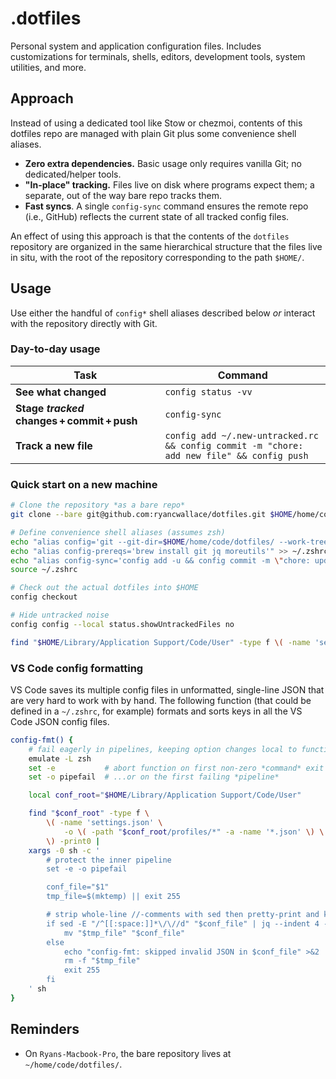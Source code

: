 # .dotfiles
Personal system and application configuration files. Includes customizations for terminals, shells, editors, development tools, system utilities, and more.

## Approach
Instead of using a dedicated tool like Stow or chezmoi, contents of this dotfiles repo are managed with plain Git plus some convenience shell aliases.

* **Zero extra dependencies.** Basic usage only requires vanilla Git; no dedicated/helper tools.
* **"In-place" tracking.** Files live on disk where programs expect them; a separate, out of the way bare repo tracks them.
* **Fast syncs**. A single `config-sync` command ensures the remote repo (i.e., GitHub) reflects the current state of all tracked config files.

An effect of using this approach is that the contents of the `dotfiles` repository are organized in the same hierarchical structure that the files live in situ, with the root of the repository corresponding to the path `$HOME/`.

## Usage
Use either the handful of `config*` shell aliases described below *or* interact with the repository directly with Git.

### Day-to-day usage

| Task | Command |
|------|---------|
| **See what changed** | `config status -vv` |
| **Stage *tracked* changes + commit + push** | `config-sync` |
| **Track a new file** | `config add ~/.new-untracked.rc && config commit -m "chore: add new file" && config push` |

### Quick start on a new machine
```bash
# Clone the repository *as a bare repo*
git clone --bare git@github.com:ryancwallace/dotfiles.git $HOME/home/code/dotfiles

# Define convenience shell aliases (assumes zsh)
echo "alias config='git --git-dir=$HOME/home/code/dotfiles/ --work-tree=$HOME'" >> ~/.zshrc
echo "alias config-prereqs='brew install git jq moreutils'" >> ~/.zshrc
echo "alias config-sync='config add -u && config commit -m \"chore: update config files as of \$(date +\"%Y-%m-%dT%H:%M:%S\")\" && config push origin main'" >> ~/.zshrc
source ~/.zshrc

# Check out the actual dotfiles into $HOME
config checkout

# Hide untracked noise
config config --local status.showUntrackedFiles no

find "$HOME/Library/Application Support/Code/User" -type f \( -name 'settings.json' -o \( -path "$HOME/Library/Application Support/Code/User/profiles/*" -a -name '*.json' \) \) -print0 | xargs -0 -I{} sh -c 'grep -v "^[[:space:]]*//" "{}" | jq --indent 4 -S . | sponge "{}"'
```

### VS Code config formatting
VS Code saves its multiple config files in unformatted, single-line JSON that are very hard to work with by hand. The following function (that could be defined in a `~/.zshrc`, for example) formats and sorts keys in all the VS Code JSON config files.

```bash
config-fmt() {
    # fail eagerly in pipelines, keeping option changes local to function
    emulate -L zsh
    set -e           # abort function on first non‑zero *command* exit
    set -o pipefail  # ...or on the first failing *pipeline*

    local conf_root="$HOME/Library/Application Support/Code/User"

    find "$conf_root" -type f \
        \( -name 'settings.json' \
            -o \( -path "$conf_root/profiles/*" -a -name '*.json' \) \
        \) -print0 |
    xargs -0 sh -c '
        # protect the inner pipeline
        set -e -o pipefail

        conf_file="$1"
        tmp_file=$(mktemp) || exit 255

        # strip whole‑line //‑comments with sed then pretty‑print and key‑sort with jq
        if sed -E "/^[[:space:]]*\/\//d" "$conf_file" | jq --indent 4 -S . > "$tmp_file"; then
            mv "$tmp_file" "$conf_file"
        else
            echo "config-fmt: skipped invalid JSON in $conf_file" >&2
            rm -f "$tmp_file"
            exit 255
        fi
    ' sh
}
```

## Reminders
* On `Ryans-Macbook-Pro`, the bare repository lives at `~/home/code/dotfiles/`.
